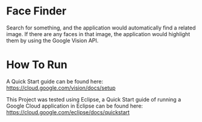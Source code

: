# Face Finder
Search for something, and the application would automatically find a related image. If there are any faces in that image, the application would highlight them by using the Google Vision API.

# How To Run
A Quick Start guide can be found here: https://cloud.google.com/vision/docs/setup

This Project was tested using Eclipse, a Quick Start guide of running a Google Cloud application in Eclipse can be found here: https://cloud.google.com/eclipse/docs/quickstart
